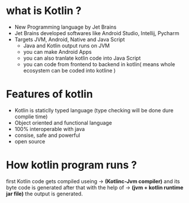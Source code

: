 # what is Kotlin ?
* New Programming language by Jet Brains
* Jet Brains developed softwares like Android Studio, Intellij, Pycharm
* Targets JVM, Android, Native and Java Script
  * Java and Kotlin output runs on JVM
  *  you can make Android Apps
  *  you can also tranlate kotlin code into Java Script
  *  you can code from frontend to backend in kotlin( means whole ecosystem can be coded into kotline )
    
# Features of kotlin
* Kotlin is staticlly typed language (type checking will be done dure complie time)
* Object oriented and functional language 
* 100% interoperable with java
* consise, safe and powerful
* open source

# How kotlin program runs ?
first Kotlin code gets compiled useing -> **(Kotlinc-Jvm compiler)** and its byte code is generated after that with the help of -> **(jvm + kotlin runtime jar file)** the output is generated.  

